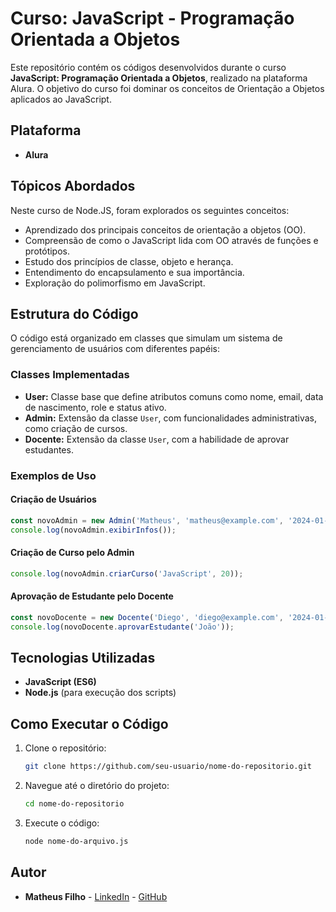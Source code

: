 
# Curso: JavaScript - Programação Orientada a Objetos

Este repositório contém os códigos desenvolvidos durante o curso **JavaScript: Programação Orientada a Objetos**, realizado na plataforma Alura. O objetivo do curso foi dominar os conceitos de Orientação a Objetos aplicados ao JavaScript.

## Plataforma

- **Alura**

## Tópicos Abordados

Neste curso de Node.JS, foram explorados os seguintes conceitos:

- Aprendizado dos principais conceitos de orientação a objetos (OO).
- Compreensão de como o JavaScript lida com OO através de funções e protótipos.
- Estudo dos princípios de classe, objeto e herança.
- Entendimento do encapsulamento e sua importância.
- Exploração do polimorfismo em JavaScript.

## Estrutura do Código

O código está organizado em classes que simulam um sistema de gerenciamento de usuários com diferentes papéis:

### Classes Implementadas

- **User:** Classe base que define atributos comuns como nome, email, data de nascimento, role e status ativo.
- **Admin:** Extensão da classe `User`, com funcionalidades administrativas, como criação de cursos.
- **Docente:** Extensão da classe `User`, com a habilidade de aprovar estudantes.

### Exemplos de Uso

#### Criação de Usuários

```javascript
const novoAdmin = new Admin('Matheus', 'matheus@example.com', '2024-01-01');
console.log(novoAdmin.exibirInfos());
```

#### Criação de Curso pelo Admin

```javascript
console.log(novoAdmin.criarCurso('JavaScript', 20));
```

#### Aprovação de Estudante pelo Docente

```javascript
const novoDocente = new Docente('Diego', 'diego@example.com', '2024-01-01');
console.log(novoDocente.aprovarEstudante('João'));
```

## Tecnologias Utilizadas

- **JavaScript (ES6)**
- **Node.js** (para execução dos scripts)

## Como Executar o Código

1. Clone o repositório:

   ```bash
   git clone https://github.com/seu-usuario/nome-do-repositorio.git
   ```

2. Navegue até o diretório do projeto:

   ```bash
   cd nome-do-repositorio
   ```

3. Execute o código:

   ```bash
   node nome-do-arquivo.js
   ```

## Autor

- **Matheus Filho** - [LinkedIn](https://www.linkedin.com/in/matheus-filho-90015917a/) - [GitHub](https://github.com/MatheusRFilho)
